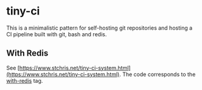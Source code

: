 # tiny-ci

This is a minimalistic pattern for self-hosting git repositories and hosting a CI pipeline built with git, bash and redis.

## With Redis

See [https://www.stchris.net/tiny-ci-system.html](https://www.stchris.net/tiny-ci-system.html). The code corresponds to the [with-redis](https://github.com/stchris/tiny-ci/tree/with-redis) tag.
